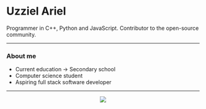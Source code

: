 # Uzziel Ariel

Programmer in C++, Python and JavaScript.
Contributor to the open-source community.
<hr/>
<h3>About me</h3>
<ul>
  <li>Current education -> Secondary school</li>
  <li>Computer science student</li>
  <li>Aspiring full stack software developer</li>
</ul>
<hr/>
<p align="center">
<img src="https://github-readme-stats.vercel.app/api?username=UzzielAriel&show_icons=true&theme=radical"/>
</p>
